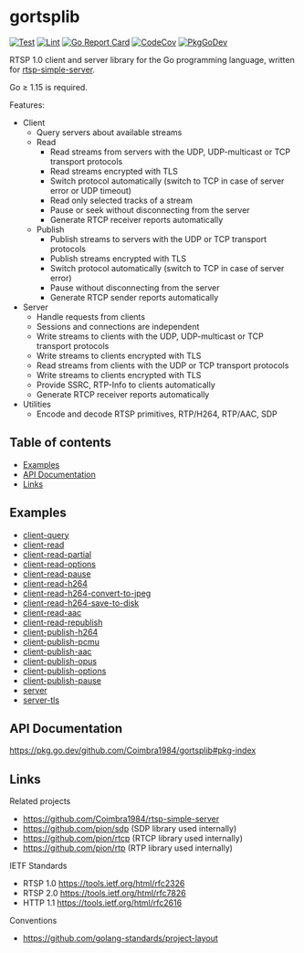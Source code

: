 
# gortsplib

[![Test](https://github.com/Coimbra1984/gortsplib/workflows/test/badge.svg)](https://github.com/Coimbra1984/gortsplib/actions?query=workflow:test)
[![Lint](https://github.com/Coimbra1984/gortsplib/workflows/lint/badge.svg)](https://github.com/Coimbra1984/gortsplib/actions?query=workflow:lint)
[![Go Report Card](https://goreportcard.com/badge/github.com/Coimbra1984/gortsplib)](https://goreportcard.com/report/github.com/Coimbra1984/gortsplib)
[![CodeCov](https://codecov.io/gh/Coimbra1984/gortsplib/branch/main/graph/badge.svg)](https://codecov.io/gh/Coimbra1984/gortsplib/branch/main)
[![PkgGoDev](https://pkg.go.dev/badge/github.com/Coimbra1984/gortsplib)](https://pkg.go.dev/github.com/Coimbra1984/gortsplib#pkg-index)

RTSP 1.0 client and server library for the Go programming language, written for [rtsp-simple-server](https://github.com/Coimbra1984/rtsp-simple-server).

Go &ge; 1.15 is required.

Features:

* Client
  * Query servers about available streams
  * Read
    * Read streams from servers with the UDP, UDP-multicast or TCP transport protocols
    * Read streams encrypted with TLS
    * Switch protocol automatically (switch to TCP in case of server error or UDP timeout)
    * Read only selected tracks of a stream
    * Pause or seek without disconnecting from the server
    * Generate RTCP receiver reports automatically
  * Publish
    * Publish streams to servers with the UDP or TCP transport protocols
    * Publish streams encrypted with TLS
    * Switch protocol automatically (switch to TCP in case of server error)
    * Pause without disconnecting from the server
    * Generate RTCP sender reports automatically
* Server
  * Handle requests from clients
  * Sessions and connections are independent
  * Write streams to clients with the UDP, UDP-multicast or TCP transport protocols
  * Write streams to clients encrypted with TLS
  * Read streams from clients with the UDP or TCP transport protocols
  * Write streams to clients encrypted with TLS
  * Provide SSRC, RTP-Info to clients automatically
  * Generate RTCP receiver reports automatically
* Utilities
  * Encode and decode RTSP primitives, RTP/H264, RTP/AAC, SDP

## Table of contents

* [Examples](#examples)
* [API Documentation](#api-documentation)
* [Links](#links)

## Examples

* [client-query](examples/client-query/main.go)
* [client-read](examples/client-read/main.go)
* [client-read-partial](examples/client-read-partial/main.go)
* [client-read-options](examples/client-read-options/main.go)
* [client-read-pause](examples/client-read-pause/main.go)
* [client-read-h264](examples/client-read-h264/main.go)
* [client-read-h264-convert-to-jpeg](examples/client-read-h264-convert-to-jpeg/main.go)
* [client-read-h264-save-to-disk](examples/client-read-h264-save-to-disk/main.go)
* [client-read-aac](examples/client-read-aac/main.go)
* [client-read-republish](examples/client-read-republish/main.go)
* [client-publish-h264](examples/client-publish-h264/main.go)
* [client-publish-pcmu](examples/client-publish-pcmu/main.go)
* [client-publish-aac](examples/client-publish-aac/main.go)
* [client-publish-opus](examples/client-publish-opus/main.go)
* [client-publish-options](examples/client-publish-options/main.go)
* [client-publish-pause](examples/client-publish-pause/main.go)
* [server](examples/server/main.go)
* [server-tls](examples/server-tls/main.go)

## API Documentation

https://pkg.go.dev/github.com/Coimbra1984/gortsplib#pkg-index

## Links

Related projects

* https://github.com/Coimbra1984/rtsp-simple-server
* https://github.com/pion/sdp (SDP library used internally)
* https://github.com/pion/rtcp (RTCP library used internally)
* https://github.com/pion/rtp (RTP library used internally)

IETF Standards

* RTSP 1.0 https://tools.ietf.org/html/rfc2326
* RTSP 2.0 https://tools.ietf.org/html/rfc7826
* HTTP 1.1 https://tools.ietf.org/html/rfc2616

Conventions

* https://github.com/golang-standards/project-layout
